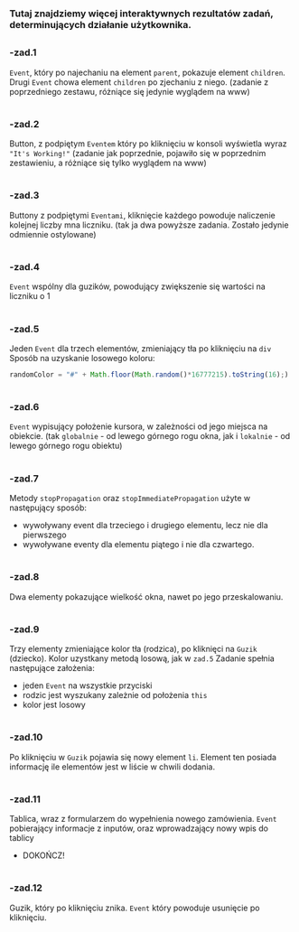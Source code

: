 ### Tutaj znajdziemy więcej interaktywnych rezultatów zadań, determinujących działanie użytkownika.
##

### -zad.1
`Event`, który po najechaniu na element `parent`, pokazuje element `children`.
Drugi `Event` chowa element `children` po zjechaniu z niego.
(zadanie z poprzedniego zestawu, różniące się jedynie wyglądem na www)

#
### -zad.2
Button, z podpiętym `Eventem` który po kliknięciu w konsoli wyświetla wyraz `"It's Working!"`
(zadanie jak poprzednie, pojawiło się w poprzednim zestawieniu, a różniące się tylko wyglądem na www)
#
### -zad.3
Buttony z podpiętymi `Eventami`, kliknięcie każdego powoduje naliczenie kolejnej liczby mna liczniku.
(tak ja dwa powyższe zadania. Zostało jedynie odmiennie ostylowane)
#
### -zad.4
`Event` wspólny dla guzików, powodujący zwiększenie się wartości na liczniku o 1
#
### -zad.5
Jeden `Event` dla trzech elementów, zmieniający tła po kliknięciu na `div` 
Sposób na uzyskanie losowego koloru: 
```JavaScript
randomColor = "#" + Math.floor(Math.random()*16777215).toString(16);)
```
#
### -zad.6
`Event` wypisujący położenie kursora, w zależności od jego miejsca na obiekcie.
(tak `globalnie` - od lewego górnego rogu okna, jak i `lokalnie` - od lewego górnego rogu obiektu)
#
### -zad.7
Metody `stopPropagation` oraz `stopImmediatePropagation` użyte w następujący sposób:
 - wywoływany event dla trzeciego i drugiego elementu, lecz nie dla pierwszego
 - wywoływane eventy dla elementu piątego i nie dla czwartego. 
#
### -zad.8
Dwa elementy pokazujące wielkość okna, nawet po jego przeskalowaniu.
#
### -zad.9
Trzy elementy zmieniające kolor tła (rodzica), po kliknięci na `Guzik` (dziecko).
Kolor uzystkany metodą losową, jak w `zad.5`
Zadanie spełnia następujące założenia:
 - jeden `Event` na wszystkie  przyciski
 - rodzic jest wyszukany zależnie od położenia `this`
 - kolor jest losowy
 
#
### -zad.10
Po kliknięciu w `Guzik` pojawia się nowy element `li`. Element ten posiada informację ile elementów jest w liście 
w chwili dodania.

#
### -zad.11
Tablica, wraz z formularzem do wypełnienia nowego zamówienia. `Event` pobierający 
informacje z inputów, oraz wprowadzający nowy wpis do tablicy
- DOKOŃCZ!

#
### -zad.12
Guzik, który po kliknięciu znika. `Event` który powoduje usunięcie po kliknięciu.